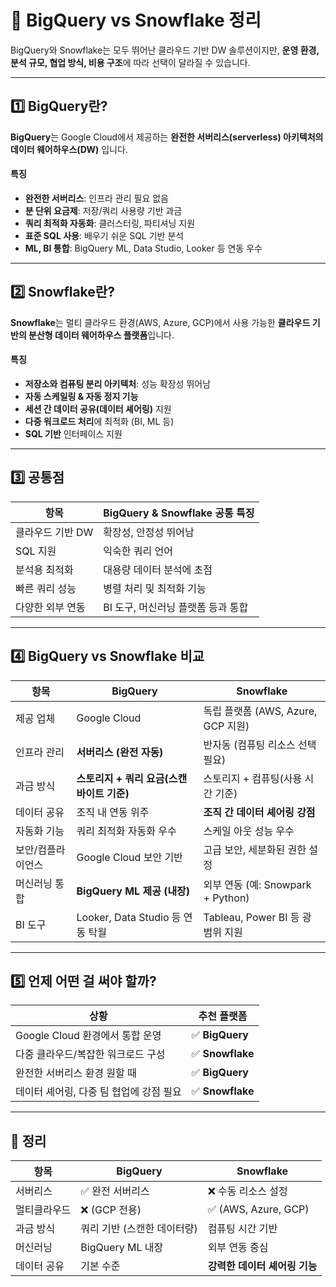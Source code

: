 # 📄 BigQuery vs Snowflake 정리

BigQuery와 Snowflake는 모두 뛰어난 클라우드 기반 DW 솔루션이지만, **운영 환경, 분석 규모, 협업 방식, 비용 구조**에 따라 선택이 달라질 수 있습니다.  
 
---

## 1️⃣ BigQuery란?

**BigQuery**는 Google Cloud에서 제공하는 **완전한 서버리스(serverless) 아키텍처의 데이터 웨어하우스(DW)** 입니다.

#### 특징
- **완전한 서버리스**: 인프라 관리 필요 없음
- **분 단위 요금제**: 저장/쿼리 사용량 기반 과금
- **쿼리 최적화 자동화**: 클러스터링, 파티셔닝 지원
- **표준 SQL 사용**: 배우기 쉬운 SQL 기반 분석
- **ML, BI 통합**: BigQuery ML, Data Studio, Looker 등 연동 우수

---

## 2️⃣ Snowflake란?

**Snowflake**는 멀티 클라우드 환경(AWS, Azure, GCP)에서 사용 가능한 **클라우드 기반의 분산형 데이터 웨어하우스 플랫폼**입니다.

#### 특징
- **저장소와 컴퓨팅 분리 아키텍처**: 성능 확장성 뛰어남
- **자동 스케일링 & 자동 정지 기능**
- **세션 간 데이터 공유(데이터 셰어링)** 지원
- **다중 워크로드 처리**에 최적화 (BI, ML 등)
- **SQL 기반** 인터페이스 지원

---

## 3️⃣ 공통점

| 항목 | BigQuery & Snowflake 공통 특징 |
|------|----------------------------|
| 클라우드 기반 DW | 확장성, 안정성 뛰어남 |
| SQL 지원 | 익숙한 쿼리 언어 |
| 분석용 최적화 | 대용량 데이터 분석에 초점 |
| 빠른 쿼리 성능 | 병렬 처리 및 최적화 기능 |
| 다양한 외부 연동 | BI 도구, 머신러닝 플랫폼 등과 통합 |

---

## 4️⃣ BigQuery vs Snowflake 비교

| 항목 | **BigQuery** | **Snowflake** |
|------|--------------|----------------|
| 제공 업체 | Google Cloud | 독립 플랫폼 (AWS, Azure, GCP 지원) |
| 인프라 관리 | **서버리스 (완전 자동)** | 반자동 (컴퓨팅 리소스 선택 필요) |
| 과금 방식 | **스토리지 + 쿼리 요금(스캔 바이트 기준)** | 스토리지 + 컴퓨팅(사용 시간 기준) |
| 데이터 공유 | 조직 내 연동 위주 | **조직 간 데이터 셰어링 강점** |
| 자동화 기능 | 쿼리 최적화 자동화 우수 | 스케일 아웃 성능 우수 |
| 보안/컴플라이언스 | Google Cloud 보안 기반 | 고급 보안, 세분화된 권한 설정 |
| 머신러닝 통합 | **BigQuery ML 제공 (내장)** | 외부 연동 (예: Snowpark + Python) |
| BI 도구 | Looker, Data Studio 등 연동 탁월 | Tableau, Power BI 등 광범위 지원 |

---

## 5️⃣ 언제 어떤 걸 써야 할까?

| 상황 | 추천 플랫폼 |
|------|--------------|
| Google Cloud 환경에서 통합 운영 | ✅ **BigQuery** |
| 다중 클라우드/복잡한 워크로드 구성 | ✅ **Snowflake** |
| 완전한 서버리스 환경 원할 때 | ✅ **BigQuery** |
| 데이터 셰어링, 다중 팀 협업에 강점 필요 | ✅ **Snowflake** |

---

## 🎯 정리

| 항목 | BigQuery | Snowflake |
|------|----------|-----------|
| 서버리스 | ✅ 완전 서버리스 | ❌ 수동 리소스 설정 |
| 멀티클라우드 | ❌ (GCP 전용) | ✅ (AWS, Azure, GCP) |
| 과금 방식 | 쿼리 기반 (스캔한 데이터량) | 컴퓨팅 시간 기반 |
| 머신러닝 | BigQuery ML 내장 | 외부 연동 중심 |
| 데이터 공유 | 기본 수준 | **강력한 데이터 셰어링 기능** |
